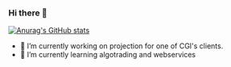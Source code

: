 ### Hi there 👋

[![Anurag's GitHub stats](https://github-readme-stats.vercel.app/api?username=amitbinu)](https://github.com/anuraghazra/github-readme-stats)


- 🔭 I’m currently working on projection for one of CGI's clients.
- 🌱 I’m currently learning algotrading and webservices

<!--
**amitbinu/AmitBinu** is a ✨ _special_ ✨ repository because its `README.md` (this file) appears on your GitHub profile.

Here are some ideas to get you started:

- 🔭 I’m currently working on ...
- 🌱 I’m currently learning ...
- 👯 I’m looking to collaborate on ...
- 🤔 I’m looking for help with ...
- 💬 Ask me about ...
- 📫 How to reach me: ...
- 😄 Pronouns: ...
- ⚡ Fun fact: ...
-->
